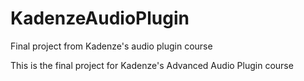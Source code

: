 # KadenzeAudioPlugin
Final project from Kadenze's audio plugin course

This is the final project for Kadenze's Advanced Audio Plugin course
